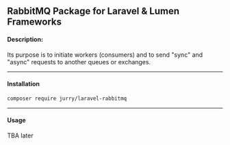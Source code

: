 ## RabbitMQ Package for Laravel & Lumen Frameworks
#### Description:

Its purpose is to initiate workers (consumers) and to send "sync" and "async" requests to another queues or exchanges.

---

#### Installation

```bash
composer require jurry/laravel-rabbitmq
```
---

#### Usage

TBA later
